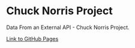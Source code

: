 # Chuck Norris Project
Data From an External API - Chuck Norris Project.

[Link to GitHub Pages](https://strigalik.github.io/js_sandbox/05-ChuckNorris/)